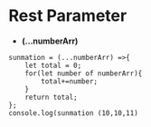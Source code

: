 # Rest Parameter
- **(...numberArr)**

```
sunmation = (...numberArr) =>{
    let total = 0;
    for(let number of numberArr){
        total+=number;
    }
    return total;
};
console.log(sunmation (10,10,11)
```